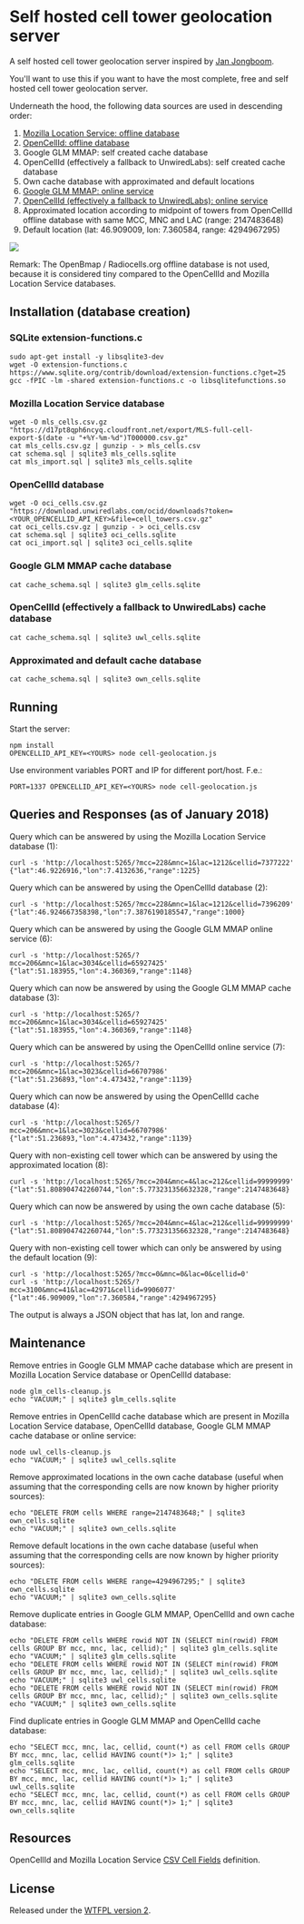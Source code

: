 # Self hosted cell tower geolocation server

A self hosted cell tower geolocation server inspired by [Jan Jongboom](https://github.com/janjongboom/opencellid).

You'll want to use this if you want to have the most complete, free and self hosted cell tower geolocation server.

Underneath the hood, the following data sources are used in descending order:
1. [Mozilla Location Service: offline database](https://location.services.mozilla.com/downloads)
2. [OpenCellId: offline database](https://www.opencellid.org/downloads.php)
3. Google GLM MMAP: self created cache database
4. OpenCellId (effectively a fallback to UnwiredLabs): self created cache database
5. Own cache database with approximated and default locations
6. [Google GLM MMAP: online service](https://github.com/kolonist/bscoords)
7. [OpenCellId (effectively a fallback to UnwiredLabs): online service](http://wiki.opencellid.org/wiki/API)
8. Approximated location according to midpoint of towers from OpenCellId offline database with same MCC, MNC and LAC (range: 2147483648)
9. Default location (lat: 46.909009, lon: 7.360584, range: 4294967295)

![](overview.png)

Remark: The OpenBmap / Radiocells.org offline database is not used, because it is considered tiny compared to the OpenCellId and Mozilla Location Service databases.

## Installation (database creation)

### SQLite extension-functions.c

    sudo apt-get install -y libsqlite3-dev
    wget -O extension-functions.c https://www.sqlite.org/contrib/download/extension-functions.c?get=25
    gcc -fPIC -lm -shared extension-functions.c -o libsqlitefunctions.so

### Mozilla Location Service database

    wget -O mls_cells.csv.gz "https://d17pt8qph6ncyq.cloudfront.net/export/MLS-full-cell-export-$(date -u "+%Y-%m-%d")T000000.csv.gz"
    cat mls_cells.csv.gz | gunzip - > mls_cells.csv
    cat schema.sql | sqlite3 mls_cells.sqlite
    cat mls_import.sql | sqlite3 mls_cells.sqlite

### OpenCellId database

    wget -O oci_cells.csv.gz "https://download.unwiredlabs.com/ocid/downloads?token=<YOUR_OPENCELLID_API_KEY>&file=cell_towers.csv.gz"
    cat oci_cells.csv.gz | gunzip - > oci_cells.csv
    cat schema.sql | sqlite3 oci_cells.sqlite
    cat oci_import.sql | sqlite3 oci_cells.sqlite

### Google GLM MMAP cache database

    cat cache_schema.sql | sqlite3 glm_cells.sqlite

### OpenCellId (effectively a fallback to UnwiredLabs) cache database

    cat cache_schema.sql | sqlite3 uwl_cells.sqlite

### Approximated and default cache database

    cat cache_schema.sql | sqlite3 own_cells.sqlite

## Running

Start the server:

    npm install
    OPENCELLID_API_KEY=<YOURS> node cell-geolocation.js

Use environment variables PORT and IP for different port/host. F.e.:

    PORT=1337 OPENCELLID_API_KEY=<YOURS> node cell-geolocation.js

## Queries and Responses (as of January 2018)

Query which can be answered by using the Mozilla Location Service database (1):

    curl -s 'http://localhost:5265/?mcc=228&mnc=1&lac=1212&cellid=7377222'
    {"lat":46.9226916,"lon":7.4132636,"range":1225}

Query which can be answered by using the OpenCellId database (2):

    curl -s 'http://localhost:5265/?mcc=228&mnc=1&lac=1212&cellid=7396209'
    {"lat":46.924667358398,"lon":7.3876190185547,"range":1000}

Query which can be answered by using the Google GLM MMAP online service (6):

    curl -s 'http://localhost:5265/?mcc=206&mnc=1&lac=3034&cellid=65927425'
    {"lat":51.183955,"lon":4.360369,"range":1148}

Query which can now be answered by using the Google GLM MMAP cache database (3):

    curl -s 'http://localhost:5265/?mcc=206&mnc=1&lac=3034&cellid=65927425'
    {"lat":51.183955,"lon":4.360369,"range":1148}

Query which can be answered by using the OpenCellId online service (7):

    curl -s 'http://localhost:5265/?mcc=206&mnc=1&lac=3023&cellid=66707986'
    {"lat":51.236893,"lon":4.473432,"range":1139}

Query which can now be answered by using the OpenCellId cache database (4):

    curl -s 'http://localhost:5265/?mcc=206&mnc=1&lac=3023&cellid=66707986'
    {"lat":51.236893,"lon":4.473432,"range":1139}

Query with non-existing cell tower which can be answered by using the approximated location (8):

    curl -s 'http://localhost:5265/?mcc=204&mnc=4&lac=212&cellid=99999999'
    {"lat":51.808904742260744,"lon":5.773231356632328,"range":2147483648}

Query which can now be answered by using the own cache database (5):

    curl -s 'http://localhost:5265/?mcc=204&mnc=4&lac=212&cellid=99999999'
    {"lat":51.808904742260744,"lon":5.773231356632328,"range":2147483648}

Query with non-existing cell tower which can only be answered by using the default location (9):

    curl -s 'http://localhost:5265/?mcc=0&mnc=0&lac=0&cellid=0'
    curl -s 'http://localhost:5265/?mcc=3100&mnc=41&lac=42971&cellid=9906077'
    {"lat":46.909009,"lon":7.360584,"range":4294967295}

The output is always a JSON object that has lat, lon and range.

## Maintenance

Remove entries in Google GLM MMAP cache database which are present in Mozilla Location Service database or OpenCellId database:

    node glm_cells-cleanup.js
    echo "VACUUM;" | sqlite3 glm_cells.sqlite

Remove entries in OpenCellId cache database which are present in Mozilla Location Service database, OpenCellId database, Google GLM MMAP cache database or online service:

    node uwl_cells-cleanup.js
    echo "VACUUM;" | sqlite3 uwl_cells.sqlite

Remove approximated locations in the own cache database (useful when assuming that the corresponding cells are now known by higher priority sources):

    echo "DELETE FROM cells WHERE range=2147483648;" | sqlite3 own_cells.sqlite
    echo "VACUUM;" | sqlite3 own_cells.sqlite

Remove default locations in the own cache database (useful when assuming that the corresponding cells are now known by higher priority sources):

    echo "DELETE FROM cells WHERE range=4294967295;" | sqlite3 own_cells.sqlite
    echo "VACUUM;" | sqlite3 own_cells.sqlite

Remove duplicate entries in Google GLM MMAP, OpenCellId and own cache database:

    echo "DELETE FROM cells WHERE rowid NOT IN (SELECT min(rowid) FROM cells GROUP BY mcc, mnc, lac, cellid);" | sqlite3 glm_cells.sqlite
    echo "VACUUM;" | sqlite3 glm_cells.sqlite
    echo "DELETE FROM cells WHERE rowid NOT IN (SELECT min(rowid) FROM cells GROUP BY mcc, mnc, lac, cellid);" | sqlite3 uwl_cells.sqlite
    echo "VACUUM;" | sqlite3 uwl_cells.sqlite
    echo "DELETE FROM cells WHERE rowid NOT IN (SELECT min(rowid) FROM cells GROUP BY mcc, mnc, lac, cellid);" | sqlite3 own_cells.sqlite
    echo "VACUUM;" | sqlite3 own_cells.sqlite

Find duplicate entries in Google GLM MMAP and OpenCellId cache database:

    echo "SELECT mcc, mnc, lac, cellid, count(*) as cell FROM cells GROUP BY mcc, mnc, lac, cellid HAVING count(*)> 1;" | sqlite3 glm_cells.sqlite
    echo "SELECT mcc, mnc, lac, cellid, count(*) as cell FROM cells GROUP BY mcc, mnc, lac, cellid HAVING count(*)> 1;" | sqlite3 uwl_cells.sqlite
    echo "SELECT mcc, mnc, lac, cellid, count(*) as cell FROM cells GROUP BY mcc, mnc, lac, cellid HAVING count(*)> 1;" | sqlite3 own_cells.sqlite

## Resources

OpenCellId and Mozilla Location Service [CSV Cell Fields](https://mozilla.github.io/ichnaea/import_export.html) definition.

## License

Released under the [WTFPL version 2](http://sam.zoy.org/wtfpl/).
